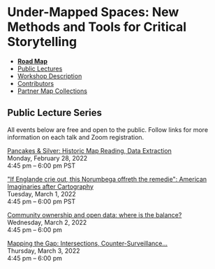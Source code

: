 # Under-Mapped Spaces: New Methods and Tools for Critical Storytelling

- **[Road Map](road_map.md)**
- [Public Lectures](public_events.md)  
- [Workshop Description](workshop_description.md)  
- [Contributors](bios.md)  
- [Partner Map Collections](collections.md)  

## Public Lecture Series
All events below are free and open to the public. Follow links for more information on each talk and Zoom registration.

[Pancakes & Silver: Historic Map Reading, Data Extraction](public_events.md#public-lecture-1)  
Monday, February 28, 2022  
4:45 pm – 6:00 pm PST  

["If Englande crie out, this Norumbega offreth the remedie": American Imaginaries after Cartography](public_events.md#public-lecture-2)  
Tuesday, March 1, 2022   
4:45 pm – 6:00 pm PST  

[Community ownership and open data: where is the balance?](public_events.md#public-lecture-3)  
Wednesday, March 2, 2022  
4:45 pm – 6:00 pm  

[Mapping the Gap: Intersections, Counter-Surveillance...](public_events.md#public-lecture-4)  
Thursday, March 3, 2022  
4:45 pm – 6:00 pm  
